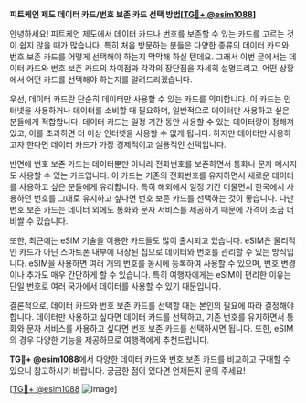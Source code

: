 **피트케언 제도 데이터 카드/번호 보존 카드 선택 방법[[TG💪+ @esim1088](https://t.me/s/esim1088)]**

안녕하세요! 피트케언 제도에서 데이터 카드나 번호를 보존할 수 있는 카드를 고르는 것이 쉽지 않을 때가 많습니다. 특히 처음 방문하는 분들은 다양한 종류의 데이터 카드와 번호 보존 카드를 어떻게 선택해야 하는지 막막해 하실 텐데요. 그래서 이번 글에서는 데이터 카드와 번호 보존 카드의 차이점과 각각의 장단점을 자세히 설명드리고, 어떤 상황에서 어떤 카드를 선택해야 하는지를 알려드리겠습니다.

우선, 데이터 카드란 단순히 데이터만 사용할 수 있는 카드를 의미합니다. 이 카드는 인터넷을 사용하거나 데이터를 소비할 때 필요하며, 일반적으로 데이터만 사용하고 싶은 분들에게 적합합니다. 데이터 카드는 일정 기간 동안 사용할 수 있는 데이터량이 정해져 있고, 이를 초과하면 더 이상 인터넷을 사용할 수 없게 됩니다. 하지만 데이터만 사용하고자 한다면 데이터 카드가 가장 경제적이고 실용적인 선택입니다.

반면에 번호 보존 카드는 데이터뿐만 아니라 전화번호를 보존하면서 통화나 문자 메시지도 사용할 수 있는 카드입니다. 이 카드는 기존의 전화번호를 유지하면서 새로운 데이터를 사용하고 싶은 분들에게 유리합니다. 특히 해외에서 일정 기간 머물면서 한국에서 사용하던 번호를 그대로 유지하고 싶다면 번호 보존 카드를 선택하는 것이 좋습니다. 다만 번호 보존 카드는 데이터 외에도 통화와 문자 서비스를 제공하기 때문에 가격이 조금 더 비쌀 수 있습니다.

또한, 최근에는 eSIM 기술을 이용한 카드들도 많이 출시되고 있습니다. eSIM은 물리적인 카드가 아닌 스마트폰 내부에 내장된 칩으로 데이터와 번호를 관리할 수 있는 방식입니다. eSIM을 사용하면 여러 개의 번호를 동시에 등록하여 사용할 수 있으며, 번호 변경이나 추가도 매우 간단하게 할 수 있습니다. 특히 여행자에게는 eSIM이 편리한 이유는 단일 번호로 여러 국가에서 데이터를 사용할 수 있기 때문입니다.

결론적으로, 데이터 카드와 번호 보존 카드를 선택할 때는 본인의 필요에 따라 결정해야 합니다. 데이터만 사용하고 싶다면 데이터 카드를 선택하고, 기존 번호를 유지하면서 통화와 문자 서비스를 사용하고 싶다면 번호 보존 카드를 선택하시면 됩니다. 또한, eSIM의 경우 다양한 기능을 제공하므로 여행객에게 추천드립니다.

**TG💪+ @esim1088**에서 다양한 데이터 카드와 번호 보존 카드를 비교하고 구매할 수 있으니 참고하시기 바랍니다. 궁금한 점이 있다면 언제든지 문의 주세요!

[[TG💪+ @esim1088](https://t.me/s/esim1088) ![Image](https://i.postimg.cc/Y0z9fWf4/image.png)]